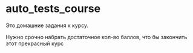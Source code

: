 # auto_tests_course
Это домашние задания к курсу.

Нужно срочно набрать достаточное кол-во баллов, что бы закончить этот прекрасный курс

